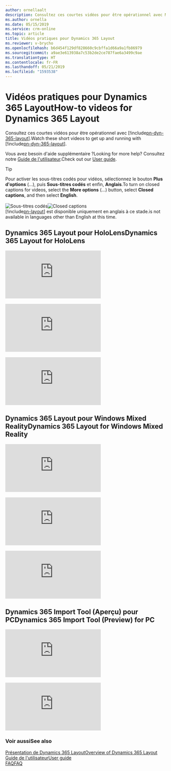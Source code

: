 ```yaml
---
author: ornellaalt
description: Consultez ces courtes vidéos pour être opérationnel avec Microsoft Dynamics 365 Layout
ms.author: ornella
ms.date: 05/15/2019
ms.service: crm-online
ms.topic: article
title: Vidéos pratiques pour Dynamics 365 Layout
ms.reviewer: v-brycho
ms.openlocfilehash: b6d454f129df828660c9cbffa1d66a9a1fb86979
ms.sourcegitcommit: a9ae3e613938a7c53b2de2ce787fae6a3499c9ae
ms.translationtype: HT
ms.contentlocale: fr-FR
ms.lasthandoff: 05/21/2019
ms.locfileid: "1593538"
---
```

# <a name="how-to-videos-for-dynamics-365-layout"></a><span data-ttu-id="d09af-103">Vidéos pratiques pour Dynamics 365 Layout</span><span class="sxs-lookup"><span data-stu-id="d09af-103">How-to videos for Dynamics 365 Layout</span></span>

<span data-ttu-id="d09af-104">Consultez ces courtes vidéos pour être opérationnel avec [!include[pn-dyn-365-layout](../includes/pn-dyn-365-layout.md)].</span><span class="sxs-lookup"><span data-stu-id="d09af-104">Watch these short videos to get up and running with [!include[pn-dyn-365-layout](../includes/pn-dyn-365-layout.md)].</span></span>

<span data-ttu-id="d09af-105">Vous avez besoin d'aide supplémentaire ?</span><span class="sxs-lookup"><span data-stu-id="d09af-105">Looking for more help?</span></span> <span data-ttu-id="d09af-106">Consultez notre [Guide de l'utilisateur](user-guide.md).</span><span class="sxs-lookup"><span data-stu-id="d09af-106">Check out our [User guide](user-guide.md).</span></span>

> [!TIP]
> <span data-ttu-id="d09af-107">Pour activer les sous-titres codés pour vidéos, sélectionnez le bouton **Plus d'options** (...), puis **Sous-titres codés** et enfin, **Anglais**.</span><span class="sxs-lookup"><span data-stu-id="d09af-107">To turn on closed captions for videos, select the **More options** (...) button, select **Closed captions**, and then select **English**.</span></span><br></br><span data-ttu-id="d09af-108">![Sous-titres codés](media/closed-captions.PNG "Sous-titres codés")</span><span class="sxs-lookup"><span data-stu-id="d09af-108">![Closed captions](media/closed-captions.PNG "Closed captions")</span></span><br>[!include[pn-layout](../includes/pn-layout.md)] <span data-ttu-id="d09af-109">est disponible uniquement en anglais à ce stade.</span><span class="sxs-lookup"><span data-stu-id="d09af-109">is not available in languages other than English at this time.</span></span>

## <a name="dynamics-365-layout-for-hololens"></a><span data-ttu-id="d09af-110">Dynamics 365 Layout pour HoloLens</span><span class="sxs-lookup"><span data-stu-id="d09af-110">Dynamics 365 Layout for HoloLens</span></span>

<div class="embeddedvideo"><iframe src="https://www.microsoft.com/en-us/videoplayer/embed/RE2EWQP" frameborder="0" allowfullscreen=""></iframe></div>
</br>
<div class="embeddedvideo"><iframe src="https://www.microsoft.com/en-us/videoplayer/embed/RE2EK2u" frameborder="0" allowfullscreen=""></iframe></div>
</br>
<div class="embeddedvideo"><iframe src="https://www.microsoft.com/en-us/videoplayer/embed/RE2EZt5" frameborder="0" allowfullscreen=""></iframe></div>

## <a name="dynamics-365-layout-for-windows-mixed-reality"></a><span data-ttu-id="d09af-111">Dynamics 365 Layout pour Windows Mixed Reality</span><span class="sxs-lookup"><span data-stu-id="d09af-111">Dynamics 365 Layout for Windows Mixed Reality</span></span>

<div class="embeddedvideo"><iframe src="https://www.microsoft.com/en-us/videoplayer/embed/RE2EOUG" frameborder="0" allowfullscreen=""></iframe></div>
</br>
<div class="embeddedvideo"><iframe src="https://www.microsoft.com/en-us/videoplayer/embed/RE2EK2x" frameborder="0" allowfullscreen=""></iframe></div>
</br>
<div class="embeddedvideo"><iframe src="https://www.microsoft.com/en-us/videoplayer/embed/RE2EK2w" frameborder="0" allowfullscreen=""></iframe></div>

## <a name="dynamics-365-import-tool-preview-for-pc"></a><span data-ttu-id="d09af-112">Dynamics 365 Import Tool (Aperçu) pour PC</span><span class="sxs-lookup"><span data-stu-id="d09af-112">Dynamics 365 Import Tool (Preview) for PC</span></span>

<div class="embeddedvideo"><iframe src="https://www.microsoft.com/en-us/videoplayer/embed/RWqjaR" frameborder="0" allowfullscreen=""></iframe></div>
</br>
<div class="embeddedvideo"><iframe src="https://www.microsoft.com/en-us/videoplayer/embed/RWqDZa" frameborder="0" allowfullscreen=""></iframe></div>

### <a name="see-also"></a><span data-ttu-id="d09af-113">Voir aussi</span><span class="sxs-lookup"><span data-stu-id="d09af-113">See also</span></span>
[<span data-ttu-id="d09af-114">Présentation de Dynamics 365 Layout</span><span class="sxs-lookup"><span data-stu-id="d09af-114">Overview of Dynamics 365 Layout</span></span>](index.md)<br/>
[<span data-ttu-id="d09af-115">Guide de l'utilisateur</span><span class="sxs-lookup"><span data-stu-id="d09af-115">User guide</span></span>](user-guide.md)<br/>
[<span data-ttu-id="d09af-116">FAQ</span><span class="sxs-lookup"><span data-stu-id="d09af-116">FAQ</span></span>](faq.md)<br/>
